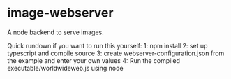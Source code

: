# image-webserver
A node backend to serve images.

Quick rundown if you want to run this yourself:
1: npm install
2: set up typescript and compile source
3: create webserver-configuration.json from the example and enter your own values
4: Run the compiled executable/worldwideweb.js using node
